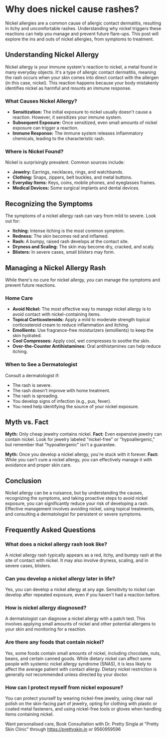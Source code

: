 # Why does nickel cause rashes?

Nickel allergies are a common cause of allergic contact dermatitis, resulting in itchy and uncomfortable rashes. Understanding why nickel triggers these reactions can help you manage and prevent future flare-ups. This post will explore the ins and outs of nickel allergies, from symptoms to treatment.

## Understanding Nickel Allergy

Nickel allergy is your immune system's reaction to nickel, a metal found in many everyday objects. It's a type of allergic contact dermatitis, meaning the rash occurs when your skin comes into direct contact with the allergen (in this case, nickel). This reaction happens because your body mistakenly identifies nickel as harmful and mounts an immune response.

### What Causes Nickel Allergy?

*   **Sensitization:** The initial exposure to nickel usually doesn't cause a reaction. However, it sensitizes your immune system.
*   **Subsequent Exposure:** Once sensitized, even small amounts of nickel exposure can trigger a reaction.
*   **Immune Response:** The immune system releases inflammatory chemicals, leading to the characteristic rash.

### Where is Nickel Found?

Nickel is surprisingly prevalent. Common sources include:

*   **Jewelry:** Earrings, necklaces, rings, and watchbands.
*   **Clothing:** Snaps, zippers, belt buckles, and metal buttons.
*   **Everyday Items:** Keys, coins, mobile phones, and eyeglasses frames.
*   **Medical Devices:** Some surgical implants and dental devices.

## Recognizing the Symptoms

The symptoms of a nickel allergy rash can vary from mild to severe. Look out for:

*   **Itching:** Intense itching is the most common symptom.
*   **Redness:** The skin becomes red and inflamed.
*   **Rash:** A bumpy, raised rash develops at the contact site.
*   **Dryness and Scaling:** The skin may become dry, cracked, and scaly.
*   **Blisters:** In severe cases, small blisters may form.

## Managing a Nickel Allergy Rash

While there's no cure for nickel allergy, you can manage the symptoms and prevent future reactions.

### Home Care

*   **Avoid Nickel:** The most effective way to manage nickel allergy is to avoid contact with nickel-containing items.
*   **Topical Corticosteroids:** Apply a mild to moderate strength topical corticosteroid cream to reduce inflammation and itching.
*   **Emollients:** Use fragrance-free moisturizers (emollients) to keep the skin hydrated.
*   **Cool Compresses:** Apply cool, wet compresses to soothe the skin.
*   **Over-the-Counter Antihistamines:** Oral antihistamines can help reduce itching.

### When to See a Dermatologist

Consult a dermatologist if:

*   The rash is severe.
*   The rash doesn't improve with home treatment.
*   The rash is spreading.
*   You develop signs of infection (e.g., pus, fever).
*   You need help identifying the source of your nickel exposure.

## Myth vs. Fact

**Myth:** Only cheap jewelry contains nickel.
**Fact:** Even expensive jewelry can contain nickel. Look for jewelry labeled "nickel-free" or "hypoallergenic," but remember that "hypoallergenic" isn't a guarantee.

**Myth:** Once you develop a nickel allergy, you're stuck with it forever.
**Fact:** While you can't cure a nickel allergy, you can effectively manage it with avoidance and proper skin care.

## Conclusion

Nickel allergy can be a nuisance, but by understanding the causes, recognizing the symptoms, and taking proactive steps to avoid nickel exposure, you can significantly reduce your risk of developing a rash. Effective management involves avoiding nickel, using topical treatments, and consulting a dermatologist for persistent or severe symptoms.

## Frequently Asked Questions

### What does a nickel allergy rash look like?

A nickel allergy rash typically appears as a red, itchy, and bumpy rash at the site of contact with nickel. It may also involve dryness, scaling, and in severe cases, blisters.

### Can you develop a nickel allergy later in life?

Yes, you can develop a nickel allergy at any age. Sensitivity to nickel can develop after repeated exposure, even if you haven't had a reaction before.

### How is nickel allergy diagnosed?

A dermatologist can diagnose a nickel allergy with a patch test. This involves applying small amounts of nickel and other potential allergens to your skin and monitoring for a reaction.

### Are there any foods that contain nickel?

Yes, some foods contain small amounts of nickel, including chocolate, nuts, beans, and certain canned goods. While dietary nickel can affect some people with systemic nickel allergy syndrome (SNAS), it is less likely to affect the average patient with contact allergy. Dietary nickel restriction is generally *not* recommended unless directed by your doctor.

### How can I protect myself from nickel exposure?

You can protect yourself by wearing nickel-free jewelry, using clear nail polish on the skin-facing part of jewelry, opting for clothing with plastic or coated metal fasteners, and using nickel-free tools or gloves when handling items containing nickel.

Want personalised care, Book Consultation with Dr. Pretty Singla at "Pretty Skin Clinic" through https://prettyskin.in or 9560959596
